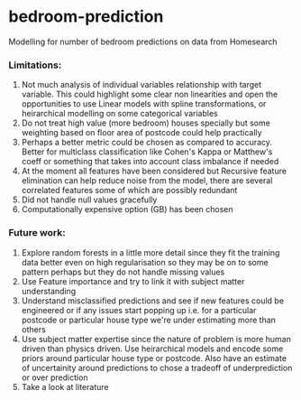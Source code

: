 # bedroom-prediction
Modelling for number of bedroom predictions on data from Homesearch


### Limitations:
1. Not much analysis of individual variables relationship with target variable. This could highlight some clear non linearities and open the opportunities to use Linear models with spline transformations, or heirarchical modelling on some categorical variables
2. Do not treat high value (more bedroom) houses specially but some weighting based on floor area of postcode could help practically
3. Perhaps a better metric could be chosen as compared to accuracy. Better for multiclass classification like Cohen's Kappa or Matthew's coeff or something that takes into account class imbalance if needed 
4. At the moment all features have been considered but Recursive feature elimination can help reduce noise from the model, there are several correlated features some of which are possibly redundant
5. Did not handle null values gracefully
6. Computationally expensive option (GB) has been chosen


### Future work:
1. Explore random forests in a little more detail since they fit the training data better even on high regularisation so they may be on to some pattern perhaps but they do not handle missing values
2. Use Feature importance and try to link it with subject matter understanding
3. Understand misclassified predictions and see if new features could be engineered or if any issues start popping up i.e. for a particular postcode or particular house type we're under estimating more than others
4. Use subject matter expertise since the nature of problem is more human driven than physics driven. Use heirarchical models and encode some priors around particular house type or postcode. Also have an estimate of uncertainity around predictions to chose a tradeoff of underprediction or over prediction
5. Take a look at literature 
